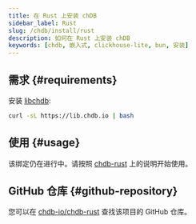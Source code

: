 ```yaml
---
title: 在 Rust 上安装 chDB
sidebar_label: Rust
slug: /chdb/install/rust
description: 如何在 Rust 上安装 chDB
keywords: [chdb, 嵌入式, clickhouse-lite, bun, 安装]
---
```


## 需求 {#requirements}

安装 [libchdb](https://github.com/chdb-io/chdb):

```bash
curl -sL https://lib.chdb.io | bash
```

## 使用 {#usage}

该绑定仍在进行中。请按照 [chdb-rust](https://github.com/chdb-io/chdb-rust) 上的说明开始使用。

## GitHub 仓库 {#github-repository}

您可以在 [chdb-io/chdb-rust](https://github.com/chdb-io/chdb-rust) 查找该项目的 GitHub 仓库。
